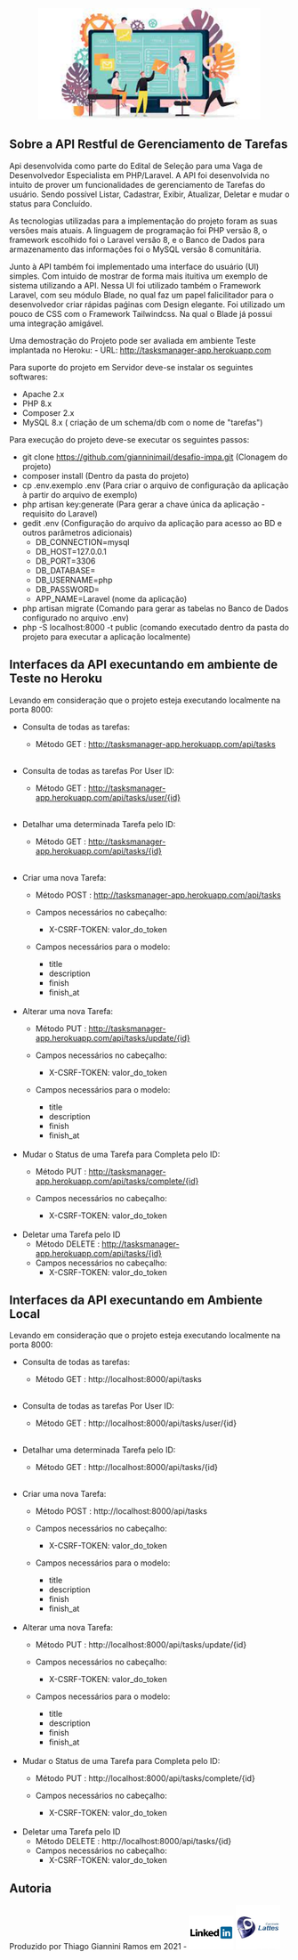 <p align="center"><a href="" target="_blank"><img src="logo-sys.png" width="400"></a></p>

## Sobre a API Restful de Gerenciamento de Tarefas

Api desenvolvida como parte do Edital de Seleção para uma Vaga de Desenvolvedor Especialista em PHP/Laravel. 
A API foi desenvolvida no intuito de prover um funcionalidades de gerenciamento de Tarefas do usuário.
Sendo possível Listar, Cadastrar, Exibir, Atualizar, Deletar e mudar o status para Concluído.

As tecnologias utilizadas para a implementação do projeto foram as suas versões mais atuais.
A linguagem de programação foi PHP versão 8, o framework escolhido foi o Laravel versão 8, e o
Banco de Dados para armazenamento das informações foi o MySQL versão 8 comunitária.

Junto à API também foi implementado uma interface do usuário (UI) simples. Com intuido de mostrar
de forma mais ituitiva um exemplo de sistema utilizando a API. Nessa UI foi utilizado também
o Framework Laravel, com seu módulo Blade, no qual faz um papel falicilitador para o desenvolvedor
criar rápidas paǵinas com Design elegante. Foi utilizado um pouco de CSS com o Framework Tailwindcss.
Na qual o Blade já possui uma integração amigável.

Uma demostração do Projeto pode ser avaliada em ambiente Teste implantada no Heroku:
    - URL: http://tasksmanager-app.herokuapp.com

Para suporte do projeto em Servidor deve-se instalar os seguintes softwares:

- Apache 2.x
- PHP 8.x
- Composer 2.x
- MySQL 8.x ( criação de um schema/db com o nome de "tarefas")

Para execução do projeto deve-se executar os seguintes passos:

- git clone https://github.com/gianninimail/desafio-impa.git (Clonagem do projeto)
- composer install (Dentro da pasta do projeto)
- cp .env.exemplo .env (Para criar o arquivo de configuração da aplicação à partir do arquivo de exemplo)
- php artisan key:generate (Para gerar a chave única da aplicação - requisito do Laravel)
- gedit .env (Configuração do arquivo da aplicação para acesso ao BD e outros parâmetros adicionais)
  - DB_CONNECTION=mysql
  - DB_HOST=127.0.0.1
  - DB_PORT=3306
  - DB_DATABASE=
  - DB_USERNAME=php
  - DB_PASSWORD=
  - APP_NAME=Laravel (nome da aplicação)
- php artisan migrate (Comando para gerar as tabelas no Banco de Dados configurado no arquivo .env)
- php -S localhost:8000 -t public (comando executado dentro da pasta do projeto para executar a aplicação localmente) 

## Interfaces da API execuntando em ambiente de Teste no Heroku
Levando em consideração que o projeto esteja executando localmente na porta 8000:

- Consulta de todas as tarefas:
  - Método GET : http://tasksmanager-app.herokuapp.com/api/tasks

    <br />
- Consulta de todas as tarefas Por User ID:
    - Método GET : http://tasksmanager-app.herokuapp.com/api/tasks/user/{id}

      <br />
- Detalhar uma determinada Tarefa pelo ID:
    - Método GET : http://tasksmanager-app.herokuapp.com/api/tasks/{id}

      <br />  
- Criar uma nova Tarefa:
    - Método POST : http://tasksmanager-app.herokuapp.com/api/tasks
    - Campos necessários no cabeçalho:
      - X-CSRF-TOKEN: valor_do_token
  - Campos necessários para o modelo:
      - title 
      - description
      - finish
      - finish_at

      <br />  
- Alterar uma nova Tarefa:
    - Método PUT : http://tasksmanager-app.herokuapp.com/api/tasks/update/{id}
    - Campos necessários no cabeçalho:
        - X-CSRF-TOKEN: valor_do_token
    - Campos necessários para o modelo:
        - title
        - description
        - finish
        - finish_at

        <br /> 
- Mudar o Status de uma Tarefa para Completa pelo ID:
    - Método PUT : http://tasksmanager-app.herokuapp.com/api/tasks/complete/{id}
    - Campos necessários no cabeçalho:
        - X-CSRF-TOKEN: valor_do_token
      
        <br /> 
- Deletar uma Tarefa pelo ID
    - Método DELETE : http://tasksmanager-app.herokuapp.com/api/tasks/{id}
    - Campos necessários no cabeçalho:
        - X-CSRF-TOKEN: valor_do_token

## Interfaces da API execuntando em Ambiente Local
Levando em consideração que o projeto esteja executando localmente na porta 8000:

- Consulta de todas as tarefas:
  - Método GET : http://localhost:8000/api/tasks

    <br />
- Consulta de todas as tarefas Por User ID:
    - Método GET : http://localhost:8000/api/tasks/user/{id}

      <br />
- Detalhar uma determinada Tarefa pelo ID:
    - Método GET : http://localhost:8000/api/tasks/{id}

      <br />  
- Criar uma nova Tarefa:
    - Método POST : http://localhost:8000/api/tasks
    - Campos necessários no cabeçalho:
      - X-CSRF-TOKEN: valor_do_token
  - Campos necessários para o modelo:
      - title 
      - description
      - finish
      - finish_at

      <br />  
- Alterar uma nova Tarefa:
    - Método PUT : http://localhost:8000/api/tasks/update/{id}
    - Campos necessários no cabeçalho:
        - X-CSRF-TOKEN: valor_do_token
    - Campos necessários para o modelo:
        - title
        - description
        - finish
        - finish_at

        <br /> 
- Mudar o Status de uma Tarefa para Completa pelo ID:
    - Método PUT : http://localhost:8000/api/tasks/complete/{id}
    - Campos necessários no cabeçalho:
        - X-CSRF-TOKEN: valor_do_token
      
        <br /> 
- Deletar uma Tarefa pelo ID
    - Método DELETE : http://localhost:8000/api/tasks/{id}
    - Campos necessários no cabeçalho:
        - X-CSRF-TOKEN: valor_do_token

## Autoria
<p >
Produzido por Thiago Giannini Ramos em 2021 - 
<a href="http://br.linkedin.com/pub/thiago-ramos/33/128/aa9"><img src="linkdin-logo.png" width="80" alt="Perfil no Linkedin"></a>
<a href="http://lattes.cnpq.br/7368155631620650"><img src="lattes.png" width="80" alt="Currículo Lattes"></a>
</p>
